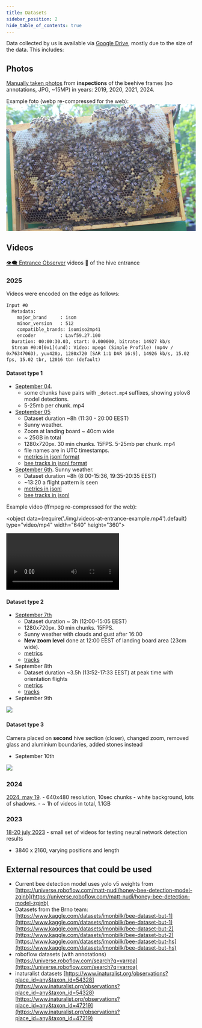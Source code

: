 ```yaml
---
title: Datasets
sidebar_position: 2
hide_table_of_contents: true
---
```

Data collected by us is available via [Google Drive](https://drive.google.com/drive/folders/105PmxDKFUR6NCPLHBkXGdkfcZwWf9ABI?usp=drive_link), mostly due to the size of the data. 
This includes:

## Photos
[Manually taken photos](https://drive.google.com/drive/folders/1exDMgrv8fPcysB4dLQIs-ru7QNW0UPxN?usp=drive_link) from **inspections** of the beehive frames (no annotations, JPG, ~15MP) in years: 2019, 2020, 2021, 2024. 

Example foto (webp re-compressed for the web):
![](img/IMG_4376.webp)

## Videos
[👁️‍🗨️ Entrance Observer](/about/products/entrance_observer/) videos 🎥 of the hive entrance

### 2025

Videos were encoded on the edge as follows:
```
Input #0
  Metadata:
    major_brand     : isom
    minor_version   : 512
    compatible_brands: isomiso2mp41
    encoder         : Lavf59.27.100
  Duration: 00:00:30.03, start: 0.000000, bitrate: 14927 kb/s
  Stream #0:0[0x1](und): Video: mpeg4 (Simple Profile) (mp4v / 0x7634706D), yuv420p, 1280x720 [SAR 1:1 DAR 16:9], 14926 kb/s, 15.02 fps, 15.02 tbr, 12016 tbn (default)
```


#### Dataset type 1
- [September 04](https://drive.google.com/drive/folders/1BY7RrQdQI-6iaSzx4-CVES0kwVlpzX2u?usp=drive_link). 
	- some chunks have pairs with `_detect.mp4` suffixes, showing yolov8 model detections.
	- 5-25mb per chunk. mp4
- [September 05](https://drive.google.com/drive/folders/12oV370f8HqrZsuXUU9mLWeT9NAs8HcO2?usp=drive_link) 
	- Dataset duration ~8h (11:30 - 20:00 EEST)
	- Sunny weather.
	- Zoom at landing board ~ 40cm wide
	- ~ 25GB in total
	- 1280x720px. 30 min chunks. 15FPS. 5-25mb per chunk. mp4
	- file names are in UTC timestamps.
	- [metrics in jsonl format](https://drive.google.com/file/d/18b2aKTxrS1K9YpQciDybXwDlNYuEE4yh/view?usp=drive_link)
	- [bee tracks in jsonl format](https://drive.google.com/file/d/1J6I2KOeUa4dns7OmXidvc6Oqc0VF2goC/view?usp=drive_link)
- [September 6th](https://drive.google.com/drive/folders/1TQxpUFSc13xWLE_0gA4BkzPv8amcFyc-?usp=drive_link). Sunny weather. 
	- Dataset duration ~8h (8:00-15:36, 19:35-20:35 EEST)
	- ~13:20 a flight pattern is seen
	- [metrics in jsonl](https://drive.google.com/file/d/1oHRftj_zvbZXd8vKCcTIg9VRGoslf4vy/view?usp=drive_link)
	- [bee tracks in jsonl](https://drive.google.com/file/d/1SibnVr5I8ifYLJlxiqiWBpNWbBxm7lEl/view?usp=drive_link)

Example video (ffmpeg re-compressed for the web):

<object data={require('./img/videos-at-entrance-example.mp4').default} type="video/mp4" width="640" height="360"></object>

![](img/videos-at-entrance-example.mp4)


#### Dataset type 2
- [September 7th](https://drive.google.com/drive/folders/1E8p_d_rdb_Mq2IjoOyw4OVaWrs37xj2s?usp=drive_link)
	- Dataset duration ~ 3h (12:00-15:05 EEST)
	- 1280x720px. 30 min chunks. 15FPS.  
	- Sunny weather with clouds and gust after 16:00
	- **New zoom level** done at 12:00 EEST of landing board area (23cm wide). 
	- [metrics](https://drive.google.com/file/d/1vzIe7SRJP_jarai9jqNIVPac8l6efrQv/view?usp=drive_link)
	- [tracks](https://drive.google.com/file/d/1ij0A15NC2XDdUy3ghvZ6GYT_458uqzZn/view?usp=drive_link)
- September 8th
	- Dataset duration ~3.5h (13:52-17:33 EEST) at peak time with orientation flights
	- [metrics](https://drive.google.com/file/d/1Uz0I-nzvRPiNe1QH-PK1XcPpCMrfV2NY/view?usp=drive_link)
	- [tracks](https://drive.google.com/file/d/1o9Z6c7-JunYptKTGUFV7aJqYdjkKKYUr/view?usp=drive_link)
- September 9th

![](img/Screenshot%202025-09-10%20at%2009.27.41.png)

#### Dataset type 3
Camera placed on **second** hive section (closer), changed zoom, removed glass and aluminium boundaries, added stones instead

- September 10th

![](img/Screenshot%202025-09-10%20at%2009.11.23.png)


### 2024
[2024, may 19](https://drive.google.com/drive/folders/1bD9uFYu0c2Y4NfKOqTwB-NGl1ZIwEyI1?usp=drive_link). 
	- 640x480 resolution, 10sec chunks
	- white background, lots of shadows.
	- ~ 1h of videos in total, 1.1GB

### 2023
[18-20 july 2023](https://drive.google.com/drive/folders/1qBWlhLSE0Q4B7cw3E0reS8a0RNKdkSI8?usp=drive_link) - small set of videos for testing neural network detection results
- 3840 x 2160, varying positions and length

## External resources that could be used

- Current bee detection model uses yolo v5 weights from [https://universe.roboflow.com/matt-nudi/honey-bee-detection-model-zgjnb](https://universe.roboflow.com/matt-nudi/honey-bee-detection-model-zgjnb)
- Datasets from the Brno team: [https://www.kaggle.com/datasets/imonbilk/bee-dataset-but-1](https://www.kaggle.com/datasets/imonbilk/bee-dataset-but-1) [https://www.kaggle.com/datasets/imonbilk/bee-dataset-but-2](https://www.kaggle.com/datasets/imonbilk/bee-dataset-but-2) [https://www.kaggle.com/datasets/imonbilk/bee-dataset-but-hs](https://www.kaggle.com/datasets/imonbilk/bee-dataset-but-hs)
- roboflow datasets (with annotations) [https://universe.roboflow.com/search?q=varroa](https://universe.roboflow.com/search?q=varroa)
- inaturalist datasets [https://www.inaturalist.org/observations?place_id=any&taxon_id=54328](https://www.inaturalist.org/observations?place_id=any&taxon_id=54328) [https://www.inaturalist.org/observations?place_id=any&taxon_id=47219](https://www.inaturalist.org/observations?place_id=any&taxon_id=47219)

